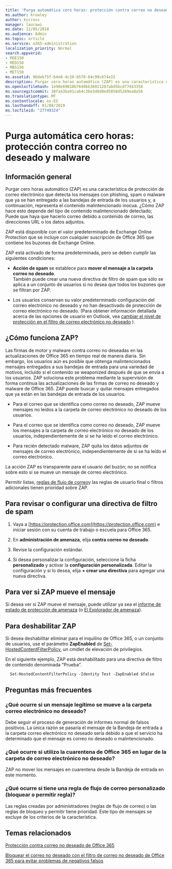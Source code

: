 ```yaml
---
title: 'Purga automática cero horas: protección contra correo no deseado y malware'
ms.author: krowley
author: kccross
manager: laurawi
ms.date: 12/05/2018
ms.audience: Admin
ms.topic: article
ms.service: o365-administration
localization_priority: Normal
search.appverid:
- MOE150
- MED150
- MBS150
- MET150
ms.assetid: 96deb75f-64e8-4c10-b570-84c99c674e15
description: Purgar cero horas automático (ZAP) es una característica de protección de correo electrónico que detecta los mensajes con el correo no deseado o malware que ya se han entregado a las bandejas de entrada de los usuarios y, a continuación, representa el contenido malintencionado inocua. ZAP ¿cómo esto depende del tipo de contenido malintencionado detectado.
ms.openlocfilehash: 1e90e69018b7640bb36011287abd5bcd77d43358
ms.sourcegitcommit: 30faa3ba91cab4c36e3d8d8ed5858d5269ea8a56
ms.translationtype: MT
ms.contentlocale: es-ES
ms.lasthandoff: 01/08/2019
ms.locfileid: "27749324"
---
```

# <a name="zero-hour-auto-purge---protection-against-spam-and-malware"></a>Purga automática cero horas: protección contra correo no deseado y malware

## <a name="overview"></a>Información general

Purgar cero horas automático (ZAP) es una característica de protección de correo electrónico que detecta los mensajes con phishing, spam o malware que ya se han entregado a las bandejas de entrada de los usuarios y, a continuación, representa el contenido malintencionado inocua. ¿Cómo ZAP hace esto depende del tipo de contenido malintencionado detectado; Puede que haya que hacerlo correo debido a contenido de correo, las direcciones URL o los datos adjuntos.
  
ZAP está disponible con el valor predeterminado de Exchange Online Protection que se incluye con cualquier suscripción de Office 365 que contiene los buzones de Exchange Online.

ZAP está activado de forma predeterminada, pero se deben cumplir las siguientes condiciones:
  
- **Acción de spam** se establece para **mover el mensaje a la carpeta correo no deseado**. <br/>También puede crear una nueva directiva de filtro de spam que sólo se aplica a un conjunto de usuarios si no desea que todos los buzones que se filtran por ZAP.

- Los usuarios conservan su valor predeterminado configuración del correo electrónico no deseado y no han desactivado de protección de correo electrónico no deseado. (Para obtener información detallada acerca de las opciones de usuario en Outlook, vea [cambiar el nivel de protección en el filtro de correo electrónico no deseado](https://support.office.com/article/change-the-level-of-protection-in-the-junk-email-filter-e89c12d8-9d61-4320-8c57-d982c8d52f6b) ). 
  
## <a name="how-does-zap-work"></a>¿Cómo funciona ZAP?

Las firmas de motor y malware contra correo no deseadas en las actualizaciones de Office 365 en tiempo real de manera diaria. Sin embargo, los usuarios aún es posible que obtenga malintencionados mensajes entregados a sus bandejas de entrada para una variedad de motivos, incluido si el contenido se weaponized después de que se envía a los usuarios. ZAP soluciona este problema mediante la supervisión de forma continua las actualizaciones de las firmas de correo no deseado y malware de Office 365. ZAP puede buscar y quitar mensajes entregados que ya están en las bandejas de entrada de los usuarios. 

- Para el correo que se identifica como correo no deseado, ZAP mueve mensajes no leídos a la carpeta de correo electrónico no deseado de los usuarios. 

- Para el correo que se identifica como correo no deseado, ZAP mueve los mensajes a la carpeta de correo electrónico no deseado de los usuarios, independientemente de si se ha leído el correo electrónico.

- Para recién detectado malware, ZAP quita los datos adjuntos de mensajes de correo electrónico, independientemente de si se ha leído el correo electrónico. 
  
La acción ZAP es transparente para el usuario del buzón; no se notifica sobre esto si se mueve un mensaje de correo electrónico.
  
Permitir listas, [reglas de flujo de correo](https://go.microsoft.com/fwlink/p/?LinkId=722755)y las reglas de usuario final o filtros adicionales tienen prioridad sobre ZAP.
  
## <a name="to-review-or-set-up-a-spam-filter-policy"></a>Para revisar o configurar una directiva de filtro de spam
  
1. Vaya a [https://protection.office.com](https://protection.office.com) e iniciar sesión con su cuenta de trabajo o escuela para Office 365.

2. En **administración de amenaza**, elija **contra correo no deseado**.

3. Revise la configuración estándar. 

4. Si desea personalizar la configuración, seleccione la ficha **personalizado** y activar la **configuración personalizada**. Editar la configuración y si lo desea, elija **+ crear una directiva** para agregar una nueva directiva. 
    
## <a name="to-see-if-zap-moved-your-message"></a>Para ver si ZAP mueve el mensaje

Si desea ver si ZAP mueve el mensaje, puede utilizar ya sea el [informe de estado de protección de amenaza](view-email-security-reports.md#threat-protection-status-report) (o [El Explorador de amenaza](use-explorer-in-security-and-compliance.md)).
    
## <a name="to-disable-zap"></a>Para deshabilitar ZAP
  
Si desea deshabilitar eliminar para el inquilino de Office 365, o un conjunto de usuarios, use el parámetro **ZapEnabled** de [Set-HostedContentFilterPolicy](https://go.microsoft.com/fwlink/p/?LinkId=722758), un cmdlet de elevación de privilegios.
    
En el siguiente ejemplo, ZAP está deshabilitado para una directiva de filtro de contenido denominada "Prueba".
    
```
  Set-HostedContentFilterPolicy -Identity Test -ZapEnabled $false
```

## <a name="faq"></a>Preguntas más frecuentes

### <a name="what-happens-if-a-legitimate-message-is-moved-to-the-junk-mail-folder"></a>¿Qué ocurre si un mensaje legítimo se mueve a la carpeta correo electrónico no deseado?
  
Debe seguir el proceso de generación de informes normal de falsos positivos. La única razón se pasaría el mensaje de la Bandeja de entrada a la carpeta correo electrónico no deseado sería debido a que el servicio ha determinado que el mensaje es correo no deseado o malintencionado.
  
### <a name="what-if-i-use-the-office-365-quarantine-instead-of-the-junk-mail-folder"></a>¿Qué ocurre si utilizo la cuarentena de Office 365 en lugar de la carpeta de correo electrónico no deseado?
  
ZAP no mover los mensajes en cuarentena desde la Bandeja de entrada en este momento.
  
### <a name="what-if-i-have-a-custom-mail-flow-rule-block-allow-rule"></a>¿Qué ocurre si tiene una regla de flujo de correo personalizado (bloquear o permitir regla)?
  
Las reglas creadas por administradores (reglas de flujo de correo) o las reglas de bloqueo y permitir tiene prioridad. Este tipo de mensajes se excluye de los criterios de la característica.
  
## <a name="related-topics"></a>Temas relacionados

[Protección contra correo no deseado de Office 365](anti-spam-protection.md)
  
[Bloquear el correo no deseado con el filtro de correo no deseado de Office 365 para evitar problemas de negativos falsos](block-email-spam-to-prevent-false-negatives.md)
  

